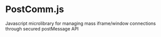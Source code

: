 PostComm.js
===========

Javascript microlibrary for managing mass iframe/window connections through secured postMessage API

